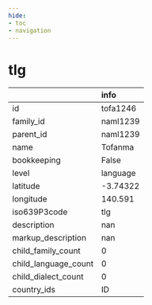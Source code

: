 ```yaml
---
hide:
- toc
- navigation
---
```

# tlg
|                      | info     |
|:---------------------|:---------|
| id                   | tofa1246 |
| family_id            | naml1239 |
| parent_id            | naml1239 |
| name                 | Tofanma  |
| bookkeeping          | False    |
| level                | language |
| latitude             | -3.74322 |
| longitude            | 140.591  |
| iso639P3code         | tlg      |
| description          | nan      |
| markup_description   | nan      |
| child_family_count   | 0        |
| child_language_count | 0        |
| child_dialect_count  | 0        |
| country_ids          | ID       |